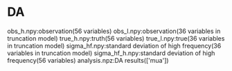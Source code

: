 # DA
obs_h.npy:observation(56 variables)
obs_l.npy:observation(36 variables in truncation model)
true_h.npy:truth(56 variables)
true_l.npy:true(36 variables in truncation model)
sigma_hf.npy:standard deviation of high frequency(36 variables in truncation model)
sigma_hf_h.npy:standard deviation of high frequency(56 variables)
analysis.npz:DA results(['mua'])

